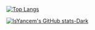 [![Top Langs](https://github-readme-stats.vercel.app/api/top-langs/?username=IsYancem&langs_count=8)](https://github.com/anuraghazra/github-readme-stats#gh-dark-mode-only)

[![IsYancem's GitHub stats-Dark](https://github-readme-stats.vercel.app/api?username=IsYancem&show_icons=true&theme=radical#gh-dark-mode-only)](https://github.com/anuraghazra/github-readme-stats#gh-dark-mode-only)
